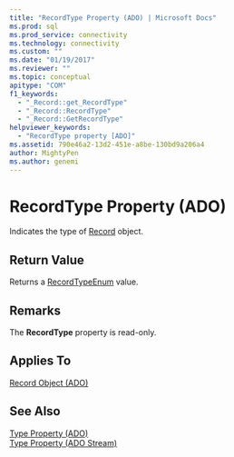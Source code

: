 ```yaml
---
title: "RecordType Property (ADO) | Microsoft Docs"
ms.prod: sql
ms.prod_service: connectivity
ms.technology: connectivity
ms.custom: ""
ms.date: "01/19/2017"
ms.reviewer: ""
ms.topic: conceptual
apitype: "COM"
f1_keywords: 
  - "_Record::get_RecordType"
  - "_Record::RecordType"
  - "_Record::GetRecordType"
helpviewer_keywords: 
  - "RecordType property [ADO]"
ms.assetid: 790e46a2-13d2-451e-a8be-130bd9a206a4
author: MightyPen
ms.author: genemi
---
```

# RecordType Property (ADO)
Indicates the type of [Record](../../../ado/reference/ado-api/record-object-ado.md) object.  
  
## Return Value  
 Returns a [RecordTypeEnum](../../../ado/reference/ado-api/recordtypeenum.md) value.  
  
## Remarks  
 The **RecordType** property is read-only.  
  
## Applies To  
 [Record Object (ADO)](../../../ado/reference/ado-api/record-object-ado.md)  
  
## See Also  
 [Type Property (ADO)](../../../ado/reference/ado-api/type-property-ado.md)   
 [Type Property (ADO Stream)](../../../ado/reference/ado-api/type-property-ado-stream.md)
